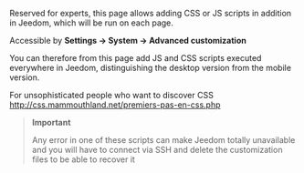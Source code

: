 Reserved for experts, this page allows adding CSS or JS scripts
in addition in Jeedom, which will be run on each page.

Accessible by **Settings → System → Advanced customization**

You can therefore from this page add JS and CSS scripts
executed everywhere in Jeedom, distinguishing the desktop version from the
mobile version.

For unsophisticated people who want to discover CSS
<http://css.mammouthland.net/premiers-pas-en-css.php>

> **Important**
>
> Any error in one of these scripts can make Jeedom totally
> unavailable and you will have to connect via SSH and delete the
> customization files to be able to recover it
